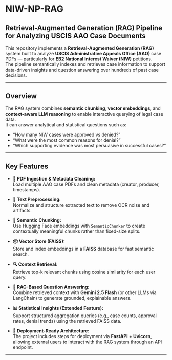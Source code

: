 # NIW-NP-RAG

## Retrieval-Augmented Generation (RAG) Pipeline for Analyzing USCIS AAO Case Documents

This repository implements a **Retrieval-Augmented Generation (RAG)** system built to analyze **USCIS Administrative Appeals Office (AAO)** case PDFs — particularly for **EB2 National Interest Waiver (NIW)** petitions.  
The pipeline semantically indexes and retrieves case information to support data-driven insights and question answering over hundreds of past case decisions.

---

## Overview

The RAG system combines **semantic chunking**, **vector embeddings**, and **context-aware LLM reasoning** to enable interactive querying of legal case data.  
It can answer analytical and statistical questions such as:

- “How many NIW cases were approved vs denied?”
- “What were the most common reasons for denial?”
- “Which supporting evidence was most persuasive in successful cases?”

---

## Key Features

- **📄 PDF Ingestion & Metadata Cleaning:**  
  Load multiple AAO case PDFs and clean metadata (creator, producer, timestamps).

- **🧹 Text Preprocessing:**  
  Normalize and structure extracted text to remove OCR noise and artifacts.

- **🧠 Semantic Chunking:**  
  Use Hugging Face embeddings with `SemanticChunker` to create contextually meaningful chunks rather than fixed-size splits.

- **📦 Vector Store (FAISS):**  
  Store and index embeddings in a **FAISS** database for fast semantic search.

- **🔍 Context Retrieval:**  
  Retrieve top-k relevant chunks using cosine similarity for each user query.

- **💬 RAG-Based Question Answering:**  
  Combine retrieved context with **Gemini 2.5 Flash** (or other LLMs via LangChain) to generate grounded, explainable answers.

- **📊 Statistical Insights (Extended Feature):**  
  Support structured aggregation queries (e.g., case counts, approval rates, denial trends) using the retrieved FAISS data.

- **🚀 Deployment-Ready Architecture:**  
  The project includes steps for deployment via **FastAPI** + **Uvicorn**, allowing external users to interact with the RAG system through an API endpoint.

---

<!-- ## Getting Started

1. **Clone this repository**
   ```bash
   git clone https://github.com/<your-username>/NIW-NP-RAG.git
   cd NIW-NP-RAG
   ```

2. **Install dependencies**
   ```bash
   pip install -r requirements.txt
   ``` -->
